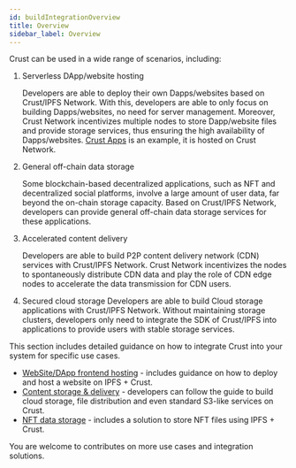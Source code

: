 ```yaml
---
id: buildIntegrationOverview
title: Overview
sidebar_label: Overview
---
```


Crust can be used in a wide range of scenarios, including:

1. Serverless DApp/website hosting

   Developers are able to deploy their own Dapps/websites based on Crust/IPFS Network. With this, developers are able to only focus on building Dapps/websites, no need for server management. Moreover, Crust Network incentivizes multiple nodes to store Dapp/website files and provide storage services, thus ensuring the high availability of Dapps/websites. [Crust Apps](https://crustapps.net) is an example, it is hosted on Crust Network.

2. General off-chain data storage

   Some blockchain-based decentralized applications, such as NFT and decentralized social platforms, involve a large amount of user data, far beyond the on-chain storage capacity. Based on Crust/IPFS Network, developers can provide general off-chain data storage services for these applications.

3. Accelerated content delivery

   Developers are able to build P2P content delivery network (CDN) services with Crust/IPFS Network. Crust Network incentivizes the nodes to spontaneously distribute CDN data and play the role of CDN edge nodes to accelerate the data transmission for CDN users.

4. Secured cloud storage
   Developers are able to build Cloud storage applications with Crust/IPFS Network. Without maintaining storage clusters, developers only need to integrate the SDK of Crust/IPFS into applications to provide users with stable storage services.

This section includes detailed guidance on how to integrate Crust into your system for specific use cases.

- [WebSite/DApp frontend hosting](build-integration-website-hosting.md) - includes guidance on how to deploy and host a website on IPFS + Crust.
- [Content storage & delivery](build-integration-content-storage-delivery.md) - developers can follow the guide to build cloud storage, file distribution and even standard S3-like services on Crust.
- [NFT data storage](build-integration-nft-data.md) - includes a solution to store NFT files using IPFS + Crust.

You are welcome to contributes on more use cases and integration solutions.
